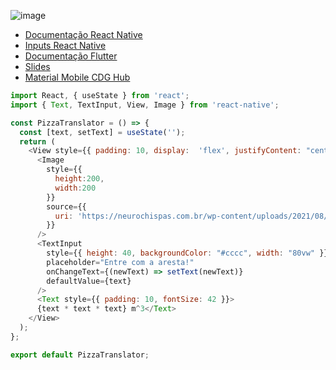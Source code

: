 ![image](https://inatel.br/cdghub/images/cdg-hub.jpg)
*  [Documentação React Native](https://reactnative.dev/docs/tutorial)
*  [Inputs React Native](https://reactnative.dev/docs/handling-text-input)
*  [Documentação Flutter](https://docs.flutter.dev/development/ui/widgets-intro)
*  [Slides](https://github.com/BrunoVollin/secomp/blob/master/slides/introducao%20ao%20flutter.pdf)
*  [Material Mobile CDG Hub](https://cookie-submarine-e90.notion.site/Mobile-eb12212247fb42738c82f0d3fe148e03)

```js
import React, { useState } from 'react';
import { Text, TextInput, View, Image } from 'react-native';

const PizzaTranslator = () => {
  const [text, setText] = useState('');
  return (
    <View style={{ padding: 10, display:  'flex', justifyContent: "center", alignItems: "center" }}>
      <Image
        style={{
          height:200,
          width:200
        }}
        source={{
          uri: 'https://neurochispas.com.br/wp-content/uploads/2021/08/formula-para-o-volume-de-um-cubo.png',
        }}
      />
      <TextInput
        style={{ height: 40, backgroundColor: "#cccc", width: "80vw" }}
        placeholder="Entre com a aresta!"
        onChangeText={(newText) => setText(newText)}
        defaultValue={text}
      />
      <Text style={{ padding: 10, fontSize: 42 }}>
      {text * text * text} m^3</Text>
    </View>
  );
};

export default PizzaTranslator;

```
  

